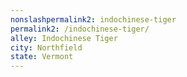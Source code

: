 ```yaml
---
﻿nonslashpermalink2: indochinese-tiger
permalink2: /indochinese-tiger/
alley: Indochinese Tiger
city: Northfield
state: Vermont
---
```

